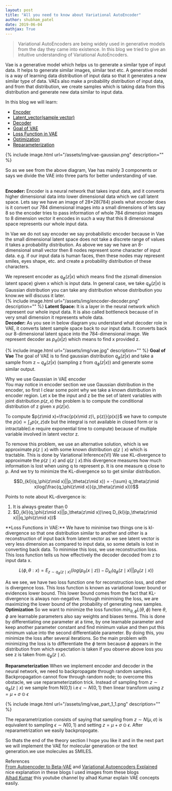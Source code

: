 ```yaml
---
layout: post
title: "All you need to know about Variational AutoEncoder"
author: shubham_patel
date: 2019-06-04
mathjax: True
---
```

> Variational AutoEncoders are being widely used in generative models from the day they came into existence. In this blog we tried to give an intuitive understanding of Variational AutoEncoders.

Vae is a generative model which helps us to generate a similar type of input data. It helps to generate similar images, similar text etc.
A generative model is a way of learning data distribution of input data so that it generates a new similar type of data.
VAEs also make a probability distribution of input data, and from that distribution, we create samples which is taking data from this distribution and generate new data similar to input data.<br/>

In this blog we will learn:
<ul>
  <li><a href="#encoder" style="color: #000000">Encoder</a></li>
  <li><a href = "#latent vector" style="color: #000000">Latent_vector(sample vector)</a></li>
  <li><a href="#Decoder" style="color: #000000">Decoder</a></li>
  <li><a href="#Goal of Vae" style="color: #000000">Goal of VAE</a></li>
  <li><a href = "#Loss Function in VAE" style="color: #000000">Loss Function in VAE</a></li>
  <li><a href= "#Optimization" style="color: #000000">Optimization</a></li>
  <li><a href = "#Reparameterization" style="color: #000000">Reparameterization</a></li>
</ul>

{% include image.html url="/assets/img/vae-gaussian.png" description="" %}



So as we see from the above diagram, Vae has mainly 3 components or says we divide the VAE into three parts for better understanding of vae.<br/>
<br/>

<a id="encoder"></a>
**Encoder:** Encoder is a neural network that takes input data, and it converts higher dimensional data into lower dimensional data which we call latent space. Lets say we have an image of 28*28(784) pixels what encoder does is it convert our 784 dimensional images into a small dimensions of lets say 8 so the encoder tries to pass information of whole 784 dimension images to 8 dimension vector it encodes in such a way that this 8 dimensional space represents our whole input data.<br/>


In Vae we do not say encoder we say probabilistic encoder because in Vae the small dimensional latent space does not take a discrete range of values it takes a probability distribution. As above we say we have an 8-dimensional small vector then 8 nodes represent some character of input data. e.g. if our input data is human faces, then these nodes may represent smiles, eyes shape, etc. and create a probability distribution of these characters.<br/>

We represent encoder as $q_\phi(z|x)$ which means find the z(small dimension latent space) given x which is input data. In general case, we take $q_\phi(z|x)$ is Gaussian distribution you can take any distribution whose distribution you know.we will discuss it later.<br/>
{% include image.html url="/assets/img/encoder-decoder.png" description="" %}
<a id = "latent vector"></a>
**Latent Space:** It is a layer in the neural network which represent our whole input data. It is also called bottleneck because of in very small dimension it represents whole data.<br/>
<a id = "Decoder"></a>
**Decoder:** As you see in below diagram you understand what decoder role in VAE, it converts latent sample space back to our input data. It converts back our 8-dimensional latent space into the 784-dimensional image.
We represent decoder as $p_\theta(x|z)$ which means to find x provided z.<br/>

{% include image.html url="/assets/img/vae.jpg" description="" %}
<a id = "Goal of Vae"></a>
**Goal of Vae**
The goal of VAE is to find gaussian distribution $q_\phi(z|x)$ and take a sample from z ~ $q_\phi(z|x)$ (sampling z from $q_\phi(z|x)$) and generate some similar output.<br/>

Why we use Gaussian in VAE encoder<br/>
You may notice in encoder section we use Gaussian distribution in the encoder, so first I clear some point why we take a known distribution in encoder region.
Let x be the input and z be the set of latent variables with joint distribution $p(z,x)$  the problem is to compute the conditional distribution of z given x  $p(z|x)$.

To compute $p(z\mid x)=\frac{p(x\mid z)\, p(z)}{p(x)}$ we have to compute the $p(x)=\int_{z} p(x,z) dx$ but the integral is not available in closed form or is intractable(i.e require exponential time to compute) because of multiple  variable involved in latent vector z.

To remove this problem, we use an alternative solution, which is we approximate $p(z\mid x)$ with some known distribution $q(z\mid x)$ which is tractable. This is done by Variational Inference(VI)
We use KL-divergence to approximate the $p(z\mid x)$ and $q(z\mid x)$.this divergence measures how much information is lost when using q to represent p. It is one measure q close to p. And we try to minimize the KL-divergence so to get similar distribution.

$$D_{kl}(q_\phi(z\mid x)||p_\theta(z\mid x)) = -{\sum}  q_\theta(z\mid x)log(\frac{q_\phi(z\mid x)}{p_\theta(z\mid x)})$$

Points to note about KL-divergence is:
<ol>
  <li>It is always greater than 0  </li>
  <li> $D_{kl}(q_\phi(z\mid x)||p_\theta(z\mid x))\neq D_{kl}(p_\theta(z\mid x)||q_\phi(z\mid x))$ </li>  
</ol>
<a id = "Loss Function in VAE"></a>
**Loss Functions in VAE:**
We have to minimise two things one is kl-divergence so that one distribution similar to another and other is a reconstruction of input back from latent vector as we see latent vector is very less dimension as compared to input data, so some details is lost in converting back data. To minimise this loss, we use reconstruction loss. This loss function tells us how effectively the decoder decoded from z to input data x.

$$L(\phi,\theta:x) = E_{z\sim q_\phi(z\mid x)}(log(p_\theta(x\mid z)) - D_{kl}(q_\phi(z\mid x)||p_\theta(z\mid x))$$

As we see, we have two loss function one for reconstruction loss, and other is divergence loss. This loss function is known as variational lower bound or evidences lower bound.
This lower bound comes from the fact that KL-divergence is always non-negative. Through minimising the loss, we are maximizing the lower bound of the probability of generating new samples.<br/>
<a id = "Optimization"></a>
**Optimization**
So we want to minimize the loss function $min_{\theta,\phi}L(\theta,\phi)$ here $\theta$, $\phi$ are learnable parameters also say weights and biases terms. This is done by differentiating one parameter at a time, by one learnable parameter and keep another parameter constant and find minimum value and then put this minimum value into the second differentiable parameter. By doing this, you minimize the loss after several iterations. So the main problem with minimizing the loss is to differentiate the $\phi$ term because $\phi$ appears in the distribution from which expectation is taken if you observe above loss you see z is taken from $q_\phi(z\mid x)$.

<a id = "Reparameterization"></a>
**Reparameterization**
When we implement encoder and decoder in the neural network, we need to backpropagate through random samples. Backpropagation cannot flow through random node; to overcome this obstacle, we use reparameterization trick.
Instead of sampling from $z\sim q_\phi(z\mid x)$  we sample from N(0,1) i.e $\epsilon \sim N(0,1)$ then linear transform using $z=\mu+\sigma⊙\epsilon$

{% include image.html url="/assets/img/vae_part_1_1.png" description="" %} 

The reparametrization consists of saying that sampling from $z\sim N(\mu,\sigma)$ is equivalent to sampling $\epsilon∼N(0,1)$ and setting $z=\mu+\sigma⊙\epsilon$.
After reparametrization we easily backpropogate.

So thats the end of the theory section I hope you like it and in the next part we will implement the VAE for molecular generation or the text generation.we use molecules as SMILES.

References<br/>
<a href="https://lilianweng.github.io/lil-log/2018/08/12/from-autoencoder-to-beta-vae.html" target="_blank">From Autoencoder to Beta-VAE</a> and <a href="http://kvfrans.com/variational-autoencoders-explained/" target="_blank">Variational Autoencoders Explained</a> nice explanation in these blogs I used images from these blogs<br/>
<a href="https://www.youtube.com/watch?v=YHldNC1SZVk&t=354s" target="_blank">Alhad Kumar</a> this youtube channel by alhad Kumar explain VAE concepts easily.
 















